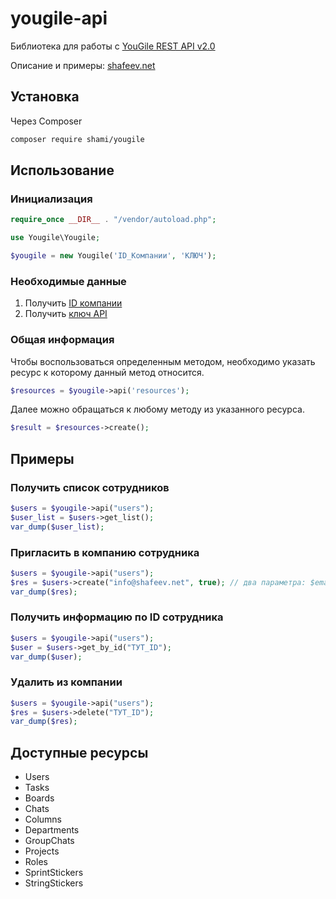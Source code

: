 # yougile-api
Библиотека для работы с [YouGile REST API v2.0](https://ru.yougile.com/api-v2#/)

Описание и примеры: [shafeev.net](https://shafeev.net/stati/obertka-dlya-yougile-rest-api/)

## Установка
Через Composer

``` bash
composer require shami/yougile
```

## Использование

### Инициализация
``` php
require_once __DIR__ . "/vendor/autoload.php";

use Yougile\Yougile;

$yougile = new Yougile('ID_Компании', 'КЛЮЧ');

```

### Необходимые данные
1) Получить [ID компании](https://ru.yougile.com/api-v2#/operations/AuthKeyController_companiesList)
2) Получить [ключ API](https://ru.yougile.com/api-v2#/operations/AuthKeyController_create) 


### Общая информация 
Чтобы воспользоваться определенным методом, необходимо указать ресурс к которому данный метод относится. 
``` php
$resources = $yougile->api('resources');
```
Далее можно обращаться к любому методу из указанного ресурса. 
``` php
$result = $resources->create();
```

## Примеры

### Получить список сотрудников
``` php
$users = $yougile->api("users");
$user_list = $users->get_list();
var_dump($user_list);
```

### Пригласить в компанию сотрудника
``` php
$users = $yougile->api("users");
$res = $users->create("info@shafeev.net", true); // два параметра: $email, $isAdmin - имеет ли пользователь права администратора
var_dump($res);
```

### Получить информацию по ID сотрудника
``` php
$users = $yougile->api("users");
$user = $users->get_by_id("ТУТ_ID");
var_dump($user);
```

### Удалить из компании
``` php
$users = $yougile->api("users");
$res = $users->delete("ТУТ_ID");
var_dump($res);
```

## Доступные ресурсы
* Users
* Tasks
* Boards
* Chats
* Columns
* Departments
* GroupChats
* Projects
* Roles
* SprintStickers
* StringStickers
